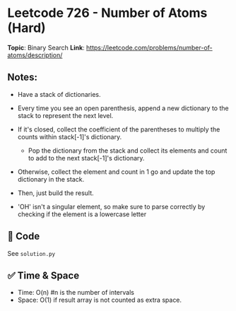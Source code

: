 # Leetcode 726 - Number of Atoms (Hard)

**Topic**: Binary Search
**Link**: https://leetcode.com/problems/number-of-atoms/description/

## Notes: 
 - Have a stack of dictionaries. 
 - Every time you see an open parenthesis, append a new dictionary to the stack to represent the next level. 
 - If it's closed, collect the coefficient of the parentheses to multiply the counts within stack[-1]'s dictionary. 
    - Pop the dictionary from the stack and collect its elements and count to add to the next stack[-1]'s dictionary. 
 - Otherwise, collect the element and count in 1 go and update the top dictionary in the stack. 
 - Then, just build the result. 


 - 'OH' isn't a singular element, so make sure to parse correctly by checking if the element is a lowercase letter

## 🧪 Code
See `solution.py`

## ✅ Time & Space
- Time: O(n) #n is the number of intervals
- Space: O(1) if result array is not counted as extra space. 